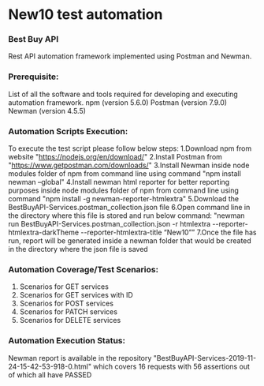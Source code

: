 # New10 test automation

### Best Buy API
Rest API automation framework implemented using Postman and Newman.

### Prerequisite:
List of all the software and tools required for developing and executing automation framework.
npm (version 5.6.0) Postman (version 7.9.0) Newman (version 4.5.5)

### Automation Scripts Execution:
To execute the test script please follow below steps:
1.Download npm from website "https://nodejs.org/en/download/"
2.Install Postman from "https://www.getpostman.com/downloads/"
3.Install Newman inside node modules folder of npm from command line using command "npm install newman –global"
4.Install newman html reporter for better reporting purposes inside node modules folder of npm from command line using command "npm install -g newman-reporter-htmlextra"
5.Download the BestBuyAPI-Services.postman_collection.json file
6.Open command line in the directory where this file is stored and run below command: "newman run BestBuyAPI-Services.postman_collection.json -r htmlextra --reporter-htmlextra-darkTheme --reporter-htmlextra-title “New10””
7.Once the file has run, report will be generated inside a newman folder that would be created in the directory where the json file is saved

### Automation Coverage/Test Scenarios:
1. Scenarios for GET services
2. Scenarios for GET services with ID
3. Scenarios for POST services
4. Scenarios for PATCH services
5. Scenarios for DELETE services

### Automation Execution Status:
Newman report is available in the repository "BestBuyAPI-Services-2019-11-24-15-42-53-918-0.html" which covers 16 requests with 56 assertions out of which all have PASSED
